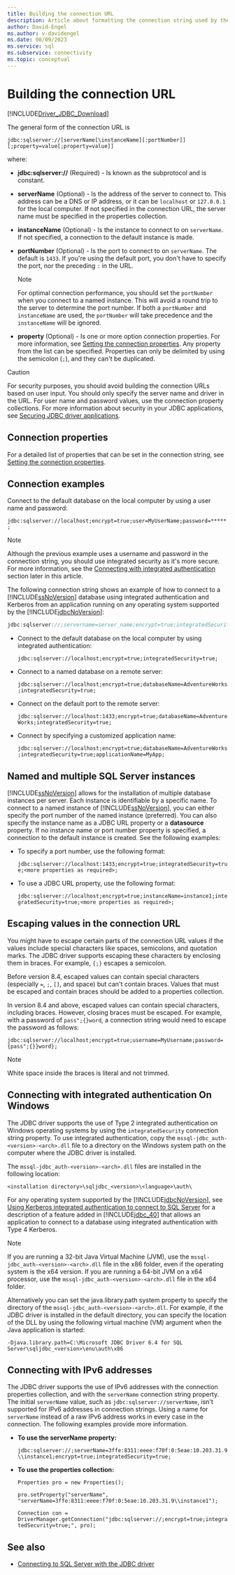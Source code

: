 ```yaml
---
title: Building the connection URL
description: Article about formatting the connection string used by the Microsoft JDBC Driver for SQL Server. Samples of connection strings are included in the examples section.
author: David-Engel
ms.author: v-davidengel
ms.date: 08/09/2023
ms.service: sql
ms.subservice: connectivity
ms.topic: conceptual
---
```

# Building the connection URL

[!INCLUDE[Driver_JDBC_Download](../../includes/driver_jdbc_download.md)]

The general form of the connection URL is

`jdbc:sqlserver://[serverName[\instanceName][:portNumber]][;property=value[;property=value]]`

where:

- **jdbc:sqlserver://** (Required) - Is known as the subprotocol and is constant.

- **serverName** (Optional) - Is the address of the server to connect to. This address can be a DNS or IP address, or it can be `localhost` or `127.0.0.1` for the local computer. If not specified in the connection URL, the server name must be specified in the properties collection.

- **instanceName** (Optional) - Is the instance to connect to on `serverName`. If not specified, a connection to the default instance is made.

- **portNumber** (Optional) - Is the port to connect to on `serverName`. The default is `1433`. If you're using the default port, you don't have to specify the port, nor the preceding `:` in the URL.

    > [!NOTE]
    >  For optimal connection performance, you should set the `portNumber` when you connect to a named instance. This will avoid a round trip to the server to determine the port number. If both a `portNumber` and `instanceName` are used, the `portNumber` will take precedence and the `instanceName` will be ignored.

- **property** (Optional) - Is one or more option connection properties. For more information, see [Setting the connection properties](setting-the-connection-properties.md). Any property from the list can be specified. Properties can only be delimited by using the semicolon (`;`), and they can't be duplicated.

> [!CAUTION]
> For security purposes, you should avoid building the connection URLs based on user input. You should only specify the server name and driver in the URL. For user name and password values, use the connection property collections. For more information about security in your JDBC applications, see [Securing JDBC driver applications](securing-jdbc-driver-applications.md).

## Connection properties

For a detailed list of properties that can be set in the connection string, see [Setting the connection properties](setting-the-connection-properties.md#properties).

## Connection examples

Connect to the default database on the local computer by using a user name and password:

`jdbc:sqlserver://localhost;encrypt=true;user=MyUserName;password=*****;`

> [!NOTE]
> Although the previous example uses a username and password in the connection string, you should use integrated security as it's more secure. For more information, see the [Connecting with integrated authentication](#Connectingintegrated) section later in this article.

The following connection string shows an example of how to connect to a [!INCLUDE[ssNoVersion](../../includes/ssnoversion-md.md)] database using integrated authentication and Kerberos from an application running on any operating system supported by the [!INCLUDE[jdbcNoVersion](../../includes/jdbcnoversion_md.md)]:

```java
jdbc:sqlserver://;servername=server_name;encrypt=true;integratedSecurity=true;authenticationScheme=JavaKerberos
```

- Connect to the default database on the local computer by using integrated authentication:

  `jdbc:sqlserver://localhost;encrypt=true;integratedSecurity=true;`

- Connect to a named database on a remote server:

  `jdbc:sqlserver://localhost;encrypt=true;databaseName=AdventureWorks;integratedSecurity=true;`

- Connect on the default port to the remote server:

  `jdbc:sqlserver://localhost:1433;encrypt=true;databaseName=AdventureWorks;integratedSecurity=true;`

- Connect by specifying a customized application name:

  `jdbc:sqlserver://localhost;encrypt=true;databaseName=AdventureWorks;integratedSecurity=true;applicationName=MyApp;`

## Named and multiple SQL Server instances

[!INCLUDE[ssNoVersion](../../includes/ssnoversion-md.md)] allows for the installation of multiple database instances per server. Each instance is identifiable by a specific name. To connect to a named instance of [!INCLUDE[ssNoVersion](../../includes/ssnoversion-md.md)], you can either specify the port number of the named instance (preferred). You can also specify the instance name as a JDBC URL property or a **datasource** property. If no instance name or port number property is specified, a connection to the default instance is created. See the following examples:

- To specify a port number, use the following format:

  `jdbc:sqlserver://localhost:1433;encrypt=true;integratedSecurity=true;<more properties as required>;`

- To use a JDBC URL property, use the following format:

  `jdbc:sqlserver://localhost;encrypt=true;instanceName=instance1;integratedSecurity=true;<more properties as required>;`

## Escaping values in the connection URL

You might have to escape certain parts of the connection URL values if the values include special characters like spaces, semicolons, and quotation marks. The JDBC driver supports escaping these characters by enclosing them in braces. For example, `{;}` escapes a semicolon.

Before version 8.4, escaped values can contain special characters (especially `=`, `;`, `[]`, and space) but can't contain braces. Values that must be escaped and contain braces should be added to a properties collection.

In version 8.4 and above, escaped values can contain special characters, including braces. However, closing braces must be escaped. For example, with a password of `pass";{}word`, a connection string would need to escape the password as follows:

`jdbc:sqlserver://localhost;encrypt=true;username=MyUsername;password={pass";{}}word};`

> [!NOTE]
> White space inside the braces is literal and not trimmed.

## <a name="Connectingintegrated"></a> Connecting with integrated authentication On Windows

The JDBC driver supports the use of Type 2 integrated authentication on Windows operating systems by using the `integratedSecurity` connection string property. To use integrated authentication, copy the `mssql-jdbc_auth-<version>-<arch>.dll` file to a directory on the Windows system path on the computer where the JDBC driver is installed.

The `mssql-jdbc_auth-<version>-<arch>.dll` files are installed in the following location:

`<installation directory>\sqljdbc_<version>\<language>\auth\`

For any operating system supported by the [!INCLUDE[jdbcNoVersion](../../includes/jdbcnoversion_md.md)], see [Using Kerberos integrated authentication to connect to SQL Server](using-kerberos-integrated-authentication-to-connect-to-sql-server.md) for a description of a feature added in [!INCLUDE[jdbc_40](../../includes/jdbc_40_md.md)] that allows an application to connect to a database using integrated authentication with Type 4 Kerberos.

> [!NOTE]
> If you are running a 32-bit Java Virtual Machine (JVM), use the `mssql-jdbc_auth-<version>-<arch>.dll` file in the x86 folder, even if the operating system is the x64 version. If you are running a 64-bit JVM on a x64 processor, use the `mssql-jdbc_auth-<version>-<arch>.dll` file in the x64 folder.

Alternatively you can set the java.library.path system property to specify the directory of the `mssql-jdbc_auth-<version>-<arch>.dll`. For example, if the JDBC driver is installed in the default directory, you can specify the location of the DLL by using the following virtual machine (VM) argument when the Java application is started:

`-Djava.library.path=C:\Microsoft JDBC Driver 6.4 for SQL Server\sqljdbc_<version>\enu\auth\x86`

## Connecting with IPv6 addresses

The JDBC driver supports the use of IPv6 addresses with the connection properties collection, and with the `serverName` connection string property. The initial `serverName` value, such as `jdbc:sqlserver://serverName`, isn't supported for IPv6 addresses in connection strings. Using a name for `serverName` instead of a raw IPv6 address works in every case in the connection. The following examples provide more information.

- **To use the serverName property:**

  `jdbc:sqlserver://;serverName=3ffe:8311:eeee:f70f:0:5eae:10.203.31.9\\instance1;encrypt=true;integratedSecurity=true;`

- **To use the properties collection:**

  `Properties pro = new Properties();`

  `pro.setProperty("serverName", "serverName=3ffe:8311:eeee:f70f:0:5eae:10.203.31.9\\instance1");`

  `Connection con = DriverManager.getConnection("jdbc:sqlserver://;encrypt=true;integratedSecurity=true;", pro);`

## See also

- [Connecting to SQL Server with the JDBC driver](connecting-to-sql-server-with-the-jdbc-driver.md)
